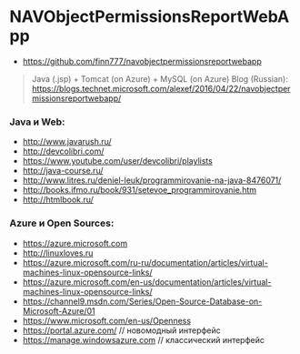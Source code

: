 # NAVObjectPermissionsReportWebApp

- https://github.com/finn777/navobjectpermissionsreportwebapp

> Java (.jsp) + Tomcat (on Azure) + MySQL (on Azure)
> Blog (Russian): https://blogs.technet.microsoft.com/alexef/2016/04/22/navobjectpermissionsreportwebapp/

### Java и Web:

- http://www.javarush.ru/
- http://devcolibri.com/
- https://www.youtube.com/user/devcolibri/playlists
- http://java-course.ru/
- http://www.litres.ru/deniel-leuk/programmirovanie-na-java-8476071/
- http://books.ifmo.ru/book/931/setevoe_programmirovanie.htm
- http://htmlbook.ru/

### Azure и Open Sources:
- https://azure.microsoft.com
- http://linuxloves.ru
- https://azure.microsoft.com/ru-ru/documentation/articles/virtual-machines-linux-opensource-links/
- https://azure.microsoft.com/en-us/documentation/articles/virtual-machines-linux-opensource-links/
- https://channel9.msdn.com/Series/Open-Source-Database-on-Microsoft-Azure/01
- https://www.microsoft.com/en-us/Openness
- https://portal.azure.com/ // новомодный интерфейс
- https://manage.windowsazure.com // классический интерфейс
